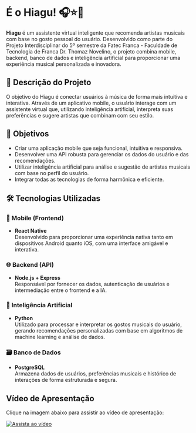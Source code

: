 # É o Hiagu! 🎧⭐🤖

**Hiagu** é um assistente virtual inteligente que recomenda artistas musicais com base no gosto pessoal do usuário. Desenvolvido como parte do Projeto Interdisciplinar do 5º semestre da Fatec Franca - Faculdade de Tecnologia de Franca Dr. Thomaz Novelino, o projeto combina mobile, backend, banco de dados e inteligência artificial para proporcionar uma experiência musical personalizada e inovadora.

## 📱 Descrição do Projeto

O objetivo do Hiagu é conectar usuários à música de forma mais intuitiva e interativa. Através de um aplicativo mobile, o usuário interage com um assistente virtual que, utilizando inteligência artificial, interpreta suas preferências e sugere artistas que combinam com seu estilo.

## 🎯 Objetivos

- Criar uma aplicação mobile que seja funcional, intuitiva e responsiva.
- Desenvolver uma API robusta para gerenciar os dados do usuário e das recomendações.
- Utilizar inteligência artificial para análise e sugestão de artistas musicais com base no perfil do usuário.
- Integrar todas as tecnologias de forma harmônica e eficiente.

## 🛠️ Tecnologias Utilizadas

### 📱 Mobile (Frontend)
- **React Native**  
  Desenvolvido para proporcionar uma experiência nativa tanto em dispositivos Android quanto iOS, com uma interface amigável e interativa.

### 🌐 Backend (API)
- **Node.js + Express**  
  Responsável por fornecer os dados, autenticação de usuários e intermediação entre o frontend e a IA.

### 🧠 Inteligência Artificial
- **Python**  
  Utilizado para processar e interpretar os gostos musicais do usuário, gerando recomendações personalizadas com base em algoritmos de machine learning e análise de dados.

### 🗃️ Banco de Dados
- **PostgreSQL**  
  Armazena dados de usuários, preferências musicais e histórico de interações de forma estruturada e segura.


## Vídeo de Apresentação
Clique na imagem abaixo para assistir ao vídeo de apresentação:

  [![Assista ao vídeo](https://img.youtube.com/vi/7lQ-e2gY_3s/maxresdefault.jpg)](https://youtu.be/7lQ-e2gY_3s)
